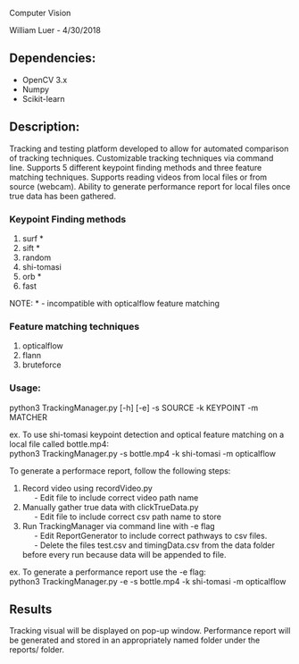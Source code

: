 Computer Vision

William Luer - 4/30/2018

## Dependencies:
   - OpenCV 3.x
   - Numpy
   - Scikit-learn


## Description:
Tracking and testing platform developed to allow for automated comparison of tracking techniques.
Customizable tracking techniques via command line. Supports 5 different keypoint finding methods and three feature matching techniques. Supports reading videos from local files or from source (webcam). Ability to generate performance report for local files once true data has been gathered.

### Keypoint Finding methods
1. surf *
2. sift *
3. random
4. shi-tomasi
5. orb *
6. fast

 NOTE: * - incompatible with opticalflow feature matching


### Feature matching techniques
1. opticalflow
2. flann
3. bruteforce


### Usage:
python3 TrackingManager.py [-h] [-e] -s SOURCE -k KEYPOINT -m MATCHER

ex. To use shi-tomasi keypoint detection and optical feature matching on a local file called bottle.mp4: <br>
python3 TrackingManager.py -s bottle.mp4 -k shi-tomasi -m opticalflow

To generate a performace report, follow the following steps:
1. Record video using recordVideo.py <br>
&emsp;&ensp;- Edit file to include correct video path name<br>
2. Manually gather true data with clickTrueData.py<br>
&emsp;&ensp;- Edit file to include correct csv path name to store<br>
3. Run TrackingManager via command line with -e flag<br>
&emsp;&ensp;- Edit ReportGenerator to include correct pathways to csv files.<br>
&emsp;&ensp;- Delete the files test.csv and timingData.csv from the data folder before every run because data will be appended to file.

ex. To generate a performance report use the -e flag:<br>
python3 TrackingManager.py -e -s bottle.mp4 -k shi-tomasi -m opticalflow


## Results
Tracking visual will be displayed on pop-up window.
Performance report will be generated and stored in an appropriately named folder under the reports/ folder.
